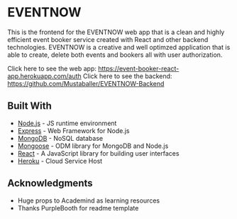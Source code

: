 # EVENTNOW

This is the frontend for the EVENTNOW web app that is a clean and highly efficient event booker service created with React and other backend technologies. EVENTNOW is a creative and well optimzed application that is able to create, delete both events and bookers all with user authorization. 

Click here to see the web app: https://event-booker-react-app.herokuapp.com/auth
Click here to see the backend: https://github.com/Mustaballer/EVENTNOW-Backend

## Built With

* [Node.js](https://nodejs.org/en/) - JS runtime environment
* [Express](https://expressjs.com/) - Web Framework for Node.js
* [MongoDB](https://www.mongodb.com/) - NoSQL database
* [Mongoose](https://mongoosejs.com/docs/) - ODM library for MongoDB and Node.js
* [React](https://reactjs.org/) -  A JavaScript library for building user interfaces
* [Heroku](https://dashboard.heroku.com/apps) - Cloud Service Host

## Acknowledgments

* Huge props to Academind as learning resources
* Thanks PurpleBooth for readme template
